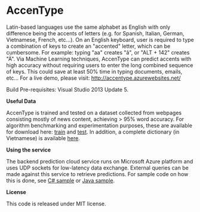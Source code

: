 AccenType
============
Latin-based languages use the same alphabet as English with only difference being the accents of letters (e.g. for Spanish, Italian, German, Vietnamese, French, etc...). On an English keyboard, user is required to type a combination of keys to create an "accented" letter, which can be cumbersome. For example: typing "aa" creates "â", or "ALT + 142" creates "Ä". Via Machine Learning techniques, AccenType can predict accents with high accuracy without requiring users to enter the long combined sequence of keys. This could save at least 50% time in typing documents, emails, etc... For a live demo, please visit: http://accentype.azurewebsites.net/

Build Pre-requisites: Visual Studio 2013 Update 5.

**Useful Data**

AccenType is trained and tested on a dataset collected from webpages consisting mostly of news content, achieving > 95% word accuracy. For algorithm benchmarking and experimentation purposes, these are available for download here: [train](https://www.dropbox.com/s/02mfibeoiivrhbv/batches_train.txt?dl=0) and [test](https://www.dropbox.com/s/faeifh4k627vdoq/batches_test.txt?dl=0). In addition, a complete dictionary (in Vietnamese) is available [here](https://github.com/accentype/accentype-android/blob/master/app%2Fsrc%2Fmain%2Fres%2Fraw%2Fdict_vn.txt).

**Using the service**

The backend prediction cloud service runs on Microsoft Azure platform and uses UDP sockets for low-latency data exchange. External queries can be made against this service to retrieve predictions. For sample code on how this is done, see [C# sample](https://github.com/accentype/accentype-learn/blob/master/AccenTypeConsole/UDPTest.cs#L15) or [Java sample](https://github.com/accentype/accentype-android/blob/master/app%2Fsrc%2Fmain%2Fjava%2Fcom%2Faccentype%2Fandroid%2Fsoftkeyboard%2FSoftKeyboard.java#L1127).

**License**

This code is released under MIT license.
